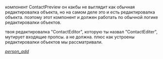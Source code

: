 компонент ContactPreview он какбы не выглядит как обычная редактировалка объекта, но на самом деле это и есть редактировалка объекта. поэтому этот компонент и должен работать по обычной логике редактировалки объектов.

твоя редактировалка "ContactEditor", которую ты назвал "ContactEditer", мутирует входящие пропсы. а не должна. плюс как устроены редактировалки объектов мы рассматривали.

<!-- favorites это зависимое состояние. делаешь через компьютеды. -->


<a id="elFab" href="#modal1" class="btn-floating btn-large pink accent-4 waves-effect waves-light modal-trigger pulse" draggable="false"><i class="large material-icons">person_add</i></a>